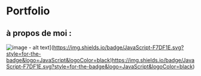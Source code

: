 # Portfolio
## à propos de moi : 
![image - alt text]([url.jpg)](https://img.shields.io/badge/JavaScript-F7DF1E.svg?style=for-the-badge&logo=JavaScript&logoColor=black)https://img.shields.io/badge/JavaScript-F7DF1E.svg?style=for-the-badge&logo=JavaScript&logoColor=black)

